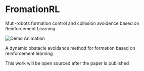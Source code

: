 # FromationRL
Muti-robots formation control and collosion avoidence based on Reinforcement Learning 

![Demo Animation](https://github.com/MACSCLAB/RLUAFT/blob/main/Figure/Fromation.gif)

A dynamic obstacle avoidance method for formation based on reinforcement learning

This work will be open sourced after the paper is published
